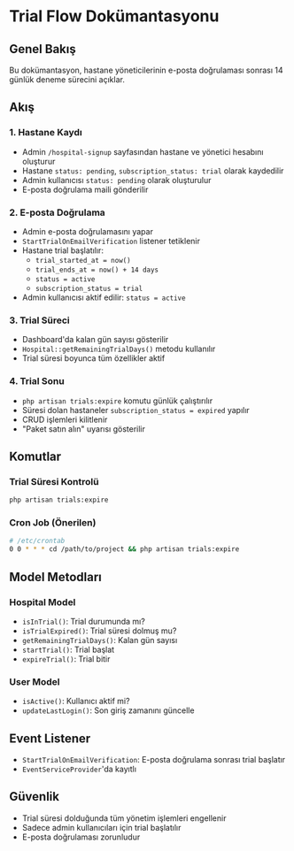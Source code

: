 # Trial Flow Dokümantasyonu

## Genel Bakış
Bu dokümantasyon, hastane yöneticilerinin e-posta doğrulaması sonrası 14 günlük deneme sürecini açıklar.

## Akış

### 1. Hastane Kaydı
- Admin `/hospital-signup` sayfasından hastane ve yönetici hesabını oluşturur
- Hastane `status: pending`, `subscription_status: trial` olarak kaydedilir
- Admin kullanıcısı `status: pending` olarak oluşturulur
- E-posta doğrulama maili gönderilir

### 2. E-posta Doğrulama
- Admin e-posta doğrulamasını yapar
- `StartTrialOnEmailVerification` listener tetiklenir
- Hastane trial başlatılır:
  - `trial_started_at = now()`
  - `trial_ends_at = now() + 14 days`
  - `status = active`
  - `subscription_status = trial`
- Admin kullanıcısı aktif edilir: `status = active`

### 3. Trial Süreci
- Dashboard'da kalan gün sayısı gösterilir
- `Hospital::getRemainingTrialDays()` metodu kullanılır
- Trial süresi boyunca tüm özellikler aktif

### 4. Trial Sonu
- `php artisan trials:expire` komutu günlük çalıştırılır
- Süresi dolan hastaneler `subscription_status = expired` yapılır
- CRUD işlemleri kilitlenir
- "Paket satın alın" uyarısı gösterilir

## Komutlar

### Trial Süresi Kontrolü
```bash
php artisan trials:expire
```

### Cron Job (Önerilen)
```bash
# /etc/crontab
0 0 * * * cd /path/to/project && php artisan trials:expire
```

## Model Metodları

### Hospital Model
- `isInTrial()`: Trial durumunda mı?
- `isTrialExpired()`: Trial süresi dolmuş mu?
- `getRemainingTrialDays()`: Kalan gün sayısı
- `startTrial()`: Trial başlat
- `expireTrial()`: Trial bitir

### User Model
- `isActive()`: Kullanıcı aktif mi?
- `updateLastLogin()`: Son giriş zamanını güncelle

## Event Listener
- `StartTrialOnEmailVerification`: E-posta doğrulama sonrası trial başlatır
- `EventServiceProvider`'da kayıtlı

## Güvenlik
- Trial süresi dolduğunda tüm yönetim işlemleri engellenir
- Sadece admin kullanıcıları için trial başlatılır
- E-posta doğrulaması zorunludur

